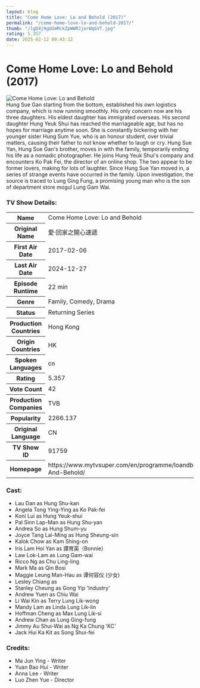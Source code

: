```yaml
---
layout: blog
title: "Come Home Love: Lo and Behold (2017)"
permalink: "/come-home-love-lo-and-behold-2017/"
thumb: "/lgD4j9gUGmMckZpWWRJjorWqGVT.jpg"
rating: 5.357
date: 2025-02-12 09:43:12
---
```

<h1 class="title">Come Home Love: Lo and Behold (2017)</h1><div class="poster"><img src="{{ site.imglink }}/lgD4j9gUGmMckZpWWRJjorWqGVT.jpg" class="img-fluid my-3" alt="Come Home Love: Lo and Behold"/></div><div class="plot">Hung Sue Gan starting from the bottom, established his own logistics company, which is now running smoothly. His only concern now are his three daughters. His eldest daughter has immigrated overseas. His second daughter Hung Yeuk Shui has reached the marriageable age, but has no hopes for marriage anytime soon. She is constantly bickering with her younger sister Hung Sum Yue, who is an honour student, over trivial matters, causing their father to not know whether to laugh or cry. Hung Sue Yan, Hung Sue Gan's brother, moves in with the family, temporarily ending his life as a nomadic photographer. He joins Hung Yeuk Shui's company and encounters Ko Pak Fei, the director of an online shop. The two appear to be former lovers, making for lots of laughter. Since Hung Sue Yan moved in, a series of strange events have occurred in the family. Upon investigation, the source is traced to Lung Ging Fung, a promising young man who is the son of department store mogul Lung Gam Wai.</div><h3>TV Show Details:</h3><table class="table table-bordered details"><tr><th>Name</th><td>Come Home Love: Lo and Behold</td></tr><tr><th>Original Name</th><td>愛·回家之開心速遞</td></tr><tr><th>First Air Date</th><td>2017-02-06</td></tr><tr><th>Last Air Date</th><td>2024-12-27</td></tr><tr><th>Episode Runtime</th><td>22 min</td></tr><tr><th>Genre</th><td>Family, Comedy, Drama</td></tr><tr><th>Status</th><td>Returning Series</td></tr><tr><th>Production Countries</th><td>Hong Kong</td></tr><tr><th>Origin Countries</th><td>HK</td></tr><tr><th>Spoken Languages</th><td>cn</td></tr><tr><th>Rating</th><td>5.357</td></tr><tr><th>Vote Count</th><td>42</td></tr><tr><th>Production Companies</th><td>TVB</td></tr><tr><th>Popularity</th><td>2266.137</td></tr><tr><th>Original Language</th><td>CN</td></tr><tr><th>TV Show ID</th><td>91759</td></tr><tr><th>Homepage</th><td>https://www.mytvsuper.com/en/programme/loandbehold_110561/Lo-And-Behold/</td></tr></table><h3>Cast:</h3><ul class="list-group cast"><li>Lau Dan as Hung Shu-kan</li><li>Angela Tong Ying-Ying as Ko Pak-fei</li><li>Koni Lui as Hung Yeuk-shui</li><li>Pal Sinn Lap-Man as Hung Shu-yan</li><li>Andrea So as Hung Shum-yu</li><li>Joyce Tang Lai-Ming as Hung Sheung-sin</li><li>Kalok Chow as Kam Shing-on</li><li>Iris Lam Hoi Yan as 譚育英（Bonnie）</li><li>Law Lok-Lam as Lung Gam-wai</li><li>Ricco Ng as Chu Ling-ling</li><li>Mark Ma as Qin Bosi</li><li>Maggie Leung Man-Hau as 谭何容仪 (少女)</li><li>Lesley Chiang as </li><li>Stanley Cheung as Gong Yip 'Industry'</li><li>Andrew Yuen as Chiu Wai</li><li>Li Wai Kin as Terry Lung Lik-wong</li><li>Mandy Lam as Linda Lung Lik-lin</li><li>Hoffman Cheng as Max Lung Lik-si</li><li>Andrew Chan as Lung Ging-fung</li><li>Jimmy Au Shui-Wai as Ng Ka Chung 'KC'</li><li>Jack Hui Ka Kit as Song Shui-fei</li></ul><h3>Credits:</h3><ul class="list-group crew"><li>Ma Jun Ying - Writer</li><li>Yuan Bao Hui - Writer</li><li>Anna Lee - Writer</li><li>Luo Zhen Yue - Director</li></ul>